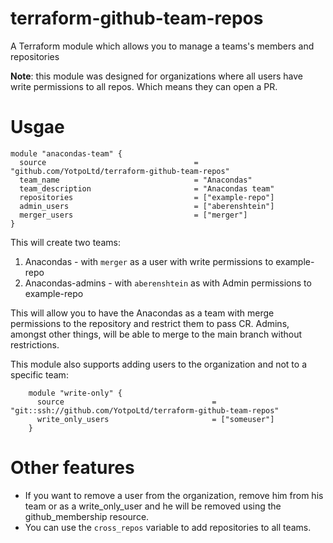 # terraform-github-team-repos
A Terraform module which allows you to manage a teams's members and repositories

**Note**: this module was designed for organizations where all users have write permissions to all repos. Which means they can open a PR.


# Usgae  
```
module "anacondas-team" {
  source                                 = "github.com/YotpoLtd/terraform-github-team-repos"
  team_name                              = "Anacondas"
  team_description                       = "Anacondas team"
  repositories                           = ["example-repo"]
  admin_users                            = ["aberenshtein"]
  merger_users                           = ["merger"]   
}
```

This will create two teams:
1. Anacondas - with `merger` as a user with write permissions to example-repo
2. Anacondas-admins - with `aberenshtein` as with Admin permissions to example-repo

This will allow you to have the Anacondas as a team with merge permissions to the repository and restrict them to pass CR. Admins, amongst other things, will be able to merge to the main branch without restrictions.

This module also supports adding users to the organization and not to a specific team:
```
    module "write-only" {
      source                                 = "git::ssh://github.com/YotpoLtd/terraform-github-team-repos"
      write_only_users                       = ["someuser"]
    }

```

# Other features
* If you want to remove a user from the organization, remove him from his team or as a write_only_user and he will be removed using the github_membership resource.
* You can use the `cross_repos` variable to add repositories to all teams.  